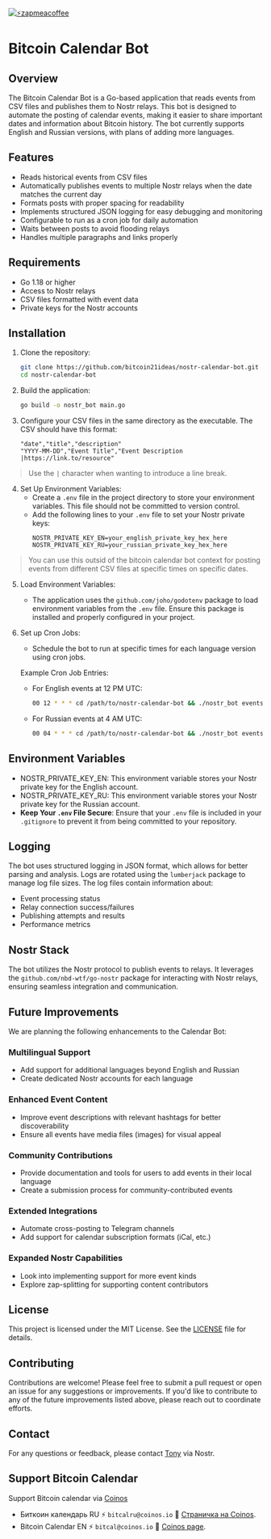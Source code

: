 [![⚡️zapmeacoffee](https://img.shields.io/badge/⚡️zap_-me_a_coffee-purple)](https://zapmeacoffee.vercel.app/npub1tcalvjvswjh5rwhr3gywmfjzghthexjpddzvlxre9wxfqz4euqys0309hn)


# Bitcoin Calendar Bot

## Overview

The Bitcoin Calendar Bot is a Go-based application that reads events from CSV files and publishes them to Nostr relays. This bot is designed to automate the posting of calendar events, making it easier to share important dates and information about Bitcoin history. The bot currently supports English and Russian versions, with plans of adding more languages.

## Features

- Reads historical events from CSV files
- Automatically publishes events to multiple Nostr relays when the date matches the current day
- Formats posts with proper spacing for readability
- Implements structured JSON logging for easy debugging and monitoring
- Configurable to run as a cron job for daily automation
- Waits between posts to avoid flooding relays
- Handles multiple paragraphs and links properly

## Requirements

- Go 1.18 or higher
- Access to Nostr relays
- CSV files formatted with event data
- Private keys for the Nostr accounts

## Installation

1. Clone the repository:
   ```bash
   git clone https://github.com/bitcoin21ideas/nostr-calendar-bot.git
   cd nostr-calendar-bot
   ```

2. Build the application:
   ```bash
   go build -o nostr_bot main.go
   ```

3. Configure your CSV files in the same directory as the executable. The CSV should have this format:
   ```
   "date","title","description"
   "YYYY-MM-DD","Event Title","Event Description |https://link.to/resource"
   ```
> Use the `|` character when wanting to introduce a line break. 

4. Set Up Environment Variables:
   - Create a `.env` file in the project directory to store your environment variables. This file should not be committed to version control.
   - Add the following lines to your `.env` file to set your Nostr private keys:
     ```
     NOSTR_PRIVATE_KEY_EN=your_english_private_key_hex_here
     NOSTR_PRIVATE_KEY_RU=your_russian_private_key_hex_here
     ```

> You can use this outsid of the bitcoin calendar bot context for posting events from different CSV files at specific times on specific dates.

5. Load Environment Variables:
   - The application uses the `github.com/joho/godotenv` package to load environment variables from the `.env` file. Ensure this package is installed and properly configured in your project.

6. Set up Cron Jobs:
   - Schedule the bot to run at specific times for each language version using cron jobs.

   Example Cron Job Entries:
   - For English events at 12 PM UTC:
     ```bash
     00 12 * * * cd /path/to/nostr-calendar-bot && ./nostr_bot events_en.csv NOSTR_PRIVATE_KEY_EN >> /path/to/nostr_bot_en.log 2>&1
     ```
   - For Russian events at 4 AM UTC:
     ```bash
     00 04 * * * cd /path/to/nostr-calendar-bot && ./nostr_bot events_ru.csv NOSTR_PRIVATE_KEY_RU >> /path/to/nostr_bot_ru.log 2>&1
     ```

## Environment Variables

- NOSTR_PRIVATE_KEY_EN: This environment variable stores your Nostr private key for the English account.
- NOSTR_PRIVATE_KEY_RU: This environment variable stores your Nostr private key for the Russian account.
- **Keep Your `.env` File Secure**: Ensure that your `.env` file is included in your `.gitignore` to prevent it from being committed to your repository.

## Logging

The bot uses structured logging in JSON format, which allows for better parsing and analysis. Logs are rotated using the `lumberjack` package to manage log file sizes. The log files contain information about:

- Event processing status
- Relay connection success/failures
- Publishing attempts and results
- Performance metrics

## Nostr Stack

The bot utilizes the Nostr protocol to publish events to relays. It leverages the `github.com/nbd-wtf/go-nostr` package for interacting with Nostr relays, ensuring seamless integration and communication.

## Future Improvements

We are planning the following enhancements to the Calendar Bot:

### Multilingual Support
- Add support for additional languages beyond English and Russian
- Create dedicated Nostr accounts for each language

### Enhanced Event Content
- Improve event descriptions with relevant hashtags for better discoverability
- Ensure all events have media files (images) for visual appeal

### Community Contributions
- Provide documentation and tools for users to add events in their local language
- Create a submission process for community-contributed events

### Extended Integrations
- Automate cross-posting to Telegram channels
- Add support for calendar subscription formats (iCal, etc.)

### Expanded Nostr Capabilities
- Look into implementing support for more event kinds
- Explore zap-splitting for supporting content contributors

## License

This project is licensed under the MIT License. See the [LICENSE](https://github.com/bitcoin21ideas/nostr-calendar-bot/blob/main/LICENSE.txt) file for details.

## Contributing

Contributions are welcome! Please feel free to submit a pull request or open an issue for any suggestions or improvements. If you'd like to contribute to any of the future improvements listed above, please reach out to coordinate efforts.

## Contact

For any questions or feedback, please contact [Tony](https://njump.me/npub10awzknjg5r5lajnr53438ndcyjylgqsrnrtq5grs495v42qc6awsj45ys7) via Nostr.

## Support Bitcoin Calendar

Support Bitcoin calendar via [Coinos](https://coinos.io/)
- Биткоин календарь RU ⚡️ `bitcalru@coinos.io` 🔗 [Страничка на Coinos](https://coinos.io/bitcalru).
- Bitcoin Calendar EN ⚡️ `bitcal@coinos.io` 🔗 [Coinos page](https://coinos.io/bitcal).
